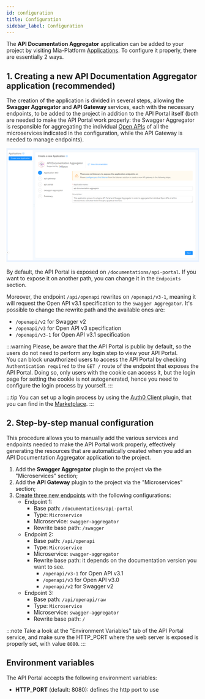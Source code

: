```yaml
---
id: configuration
title: Configuration
sidebar_label: Configuration
---
```


The **API Documentation Aggregator** application can be added to your project by visiting Mia-Platform [Applications](../../marketplace/applications/mia_applications). To configure it properly, there are essentially 2 ways.

## 1. Creating a new API Documentation Aggregator application (recommended)

The creation of the application is divided in several steps, allowing the **Swagger Aggregator** and **API Gateway** services, each with the necessary endpoints, to be added to the project in addition to the API Portal itself (both are needed to make the API Portal work properly: the Swagger Aggregator is responsible for aggregating the individual [Open APIs](https://swagger.io/resources/open-api/) of all the microservices indicated in the configuration, while the API Gateway is needed to manage endpoints).

![API Documentation Aggregator creation](./img/api-documentation-aggregator-creation.png)

By default, the API Portal is exposed on `/documentations/api-portal`. If you want to expose it on another path, you can change it in the `Endpoints` section.

Moreover, the endpoint `/api/openapi` rewrites on `/openapi/v3-1`, meaning it will request the Open API v3.1 specification to the `Swagger Aggregator`. It's possible to change the rewrite path and the available ones are:
- `/openapi/v2` for Swagger v2
- `/openapi/v3` for Open API v3 specification
- `/openapi/v3-1` for Open API v3.1 specification

:::warning
Please, be aware that the API Portal is public by default, so the users do not need to perform any login step to view your API Portal.   
You can block unauthorized users to access the API Portal by checking `Authentication required` to the `GET /` route of the endpoint that exposes the API Portal. Doing so, only users with the cookie can access it, but the login page for setting the cookie is not autogenerated, hence you need to configure the login process by yourself.
:::

:::tip
You can set up a login process by using the [Auth0 Client](../../runtime_suite/auth0-client/overview) plugin, that you can find in the [Marketplace](../../marketplace/overview_marketplace).
:::

## 2. Step-by-step manual configuration

This procedure allows you to manually add the various services and endpoints needed to make the API Portal work properly, effectively generating the resources that are automatically created when you add an API Documentation Aggregator application to the project.

1. Add the **Swagger Aggregator** plugin to the project via the "Microservices" section;
2. Add the **API Gateway** plugin to the project via the "Microservices" section;
3. [Create three new endpoints](../../development_suite/api-console/api-design/endpoints) with the following configurations:
    - Endpoint 1:
      * Base path: `/documentations/api-portal`
      * Type: `Microservice`
      * Microservice: `swagger-aggregator`
      * Rewrite base path: `/swagger`
    - Endpoint 2:
      * Base path: `/api/openapi`
      * Type: `Microservice`
      * Microservice: `swagger-aggregator`
      * Rewrite base path: it depends on the documentation version you want to see.
        * `/openapi/v3-1` for Open API v3.1
        * `/openapi/v3` for Open API v3.0
        * `/openapi/v2` for Swagger v2
    - Endpoint 3:
      * Base path: `/api/openapi/raw`
      * Type: `Microservice`
      * Microservice: `swagger-aggregator`
      * Rewrite base path: `/`

:::note
Take a look at the "Environment Variables" tab of the API Portal service, and make sure the HTTP_PORT where the web server is exposed is properly set, with value `8080`.
:::

## Environment variables

The API Portal accepts the following environment variables:

- **HTTP_PORT** (default: 8080): defines the http port to use
